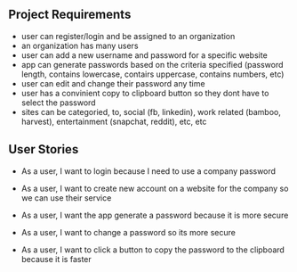 
## Project Requirements

- user can register/login and be assigned to an organization
- an organization has many users
- user can add a new username and password for a specific website
- app can generate passwords based on the criteria specified (password length, contains lowercase, contairs uppercase, contains numbers, etc)
- user can edit and change their password any time
- user has a convinient copy to clipboard button so they dont have to select the password
- sites can be categoried, to, social (fb, linkedin), work related (bamboo, harvest), entertainment (snapchat, reddit), etc, etc

## User Stories

- As a user, I want to login because I need to use a company password

- As a user, I want to create new account on a website for the company so we can use their service

- As a user, I want the app generate a password because it is more secure

- As a user, I want to change a password so its more secure

- As a user, I want to click a button to copy the password to the clipboard because it is faster

